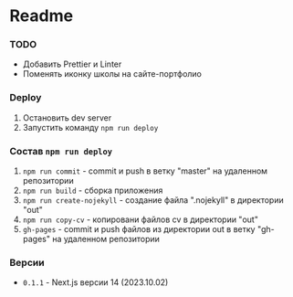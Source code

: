 # Readme

### TODO

- Добавить Prettier и Linter
- Поменять иконку школы на сайте-портфолио

### Deploy

1. Остановить dev server
2. Запустить команду `npm run deploy`

### Состав `npm run deploy`

1. `npm run commit` - commit и push в ветку "master" на удаленном репозитории
2. `npm run build` - сборка приложения
3. `npm run create-nojekyll` - создание файла ".nojekyll" в директории "out"
4. `npm run copy-cv` - копировани файлов cv в директории "out"
5. `gh-pages` - commit и push файлов из директории out в ветку "gh-pages" на удаленном репозитории

### Версии

- `0.1.1` - Next.js версии 14 (2023.10.02)
